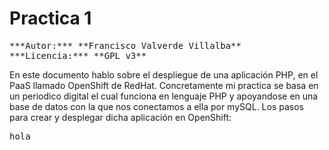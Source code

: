 Practica 1
==========
<pre>
***Autor:*** **Francisco Valverde Villalba**
***Licencia:*** **GPL v3**
</pre>
En este documento hablo sobre el despliegue de una aplicación PHP, en el PaaS llamado OpenShift de RedHat. Concretamente mi practica se basa en un periodico digital el cual funciona en lenguaje PHP y apoyandose en una base de datos con la que nos conectamos a ella por mySQL.
Los pasos para crear y desplegar dicha aplicación en OpenShift:
<pre>
hola
</pre>
